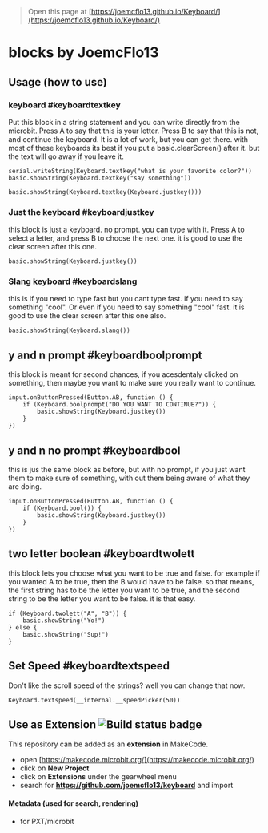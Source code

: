 
> Open this page at [https://joemcflo13.github.io/Keyboard/](https://joemcflo13.github.io/Keyboard/)

# blocks by JoemcFlo13

## Usage (how to use)

### keyboard #keyboardtextkey

Put this block in a string statement and you can write directly from the microbit. Press A to say that this is your letter. Press B to say that this is not, and continue the keyboard.
It is a lot of work, but you can get there. with most of these keyboards its best if you put a basic.clearScreen() after it. but the text will go away if you leave it.

``` blocks
serial.writeString(Keyboard.textkey("what is your favorite color?"))
basic.showString(Keyboard.textkey("say something"))

basic.showString(Keyboard.textkey(Keyboard.justkey()))
```

### Just the keyboard #keyboardjustkey

this block is just a keyboard. no prompt. you can type with it. Press A to select a letter, and press B to choose the next one. it is good to use the clear screen after this one.

``` blocks
basic.showString(Keyboard.justkey())
```

### Slang keyboard #keyboardslang

this is if you need to type fast but you cant type fast. if you need to say something "cool". Or even if you need to say something "cool" fast. it is good to use the clear screen after this one also.

``` blocks
basic.showString(Keyboard.slang())
```

## y and n prompt #keyboardboolprompt

this block is meant for second chances, if you acesdentaly clicked on something, then maybe you want to make sure you really want to continue.

``` blocks
input.onButtonPressed(Button.AB, function () {
    if (Keyboard.boolprompt("DO YOU WANT TO CONTINUE?")) {
        basic.showString(Keyboard.justkey())
    }
})
```

## y and n no prompt #keyboardbool

this is jus the same block as before, but with no prompt, if you just want them to make sure of something, with out them being aware of what they are doing.

``` blocks
input.onButtonPressed(Button.AB, function () {
    if (Keyboard.bool()) {
        basic.showString(Keyboard.justkey())
    }
})
```

## two letter boolean #keyboardtwolett

this block lets you choose what you want to be true and false. for example if you wanted A to be true, then the B would have to be false. so that means, the first string has to be the letter you want to be true, and the second string to be the letter you want to be false. it is that easy.

``` blocks
if (Keyboard.twolett("A", "B")) {
    basic.showString("Yo!")
} else {
    basic.showString("Sup!")
}
```

## Set Speed #keyboardtextspeed

Don't like the scroll speed of the strings? well you can change that now.

``` blocks
Keyboard.textspeed(__internal.__speedPicker(50))
```

## Use as Extension ![Build status badge](https://github.com/joemcflo13/extention-again/workflows/MakeCode/badge.svg)

This repository can be added as an **extension** in MakeCode.

* open [https://makecode.microbit.org/](https://makecode.microbit.org/)
* click on **New Project**
* click on **Extensions** under the gearwheel menu
* search for **https://github.com/joemcflo13/keyboard** and import


#### Metadata (used for search, rendering)

* for PXT/microbit
<script src="https://makecode.com/gh-pages-embed.js"></script><script>makeCodeRender("{{ site.makecode.home_url }}", "{{ site.github.owner_name }}/{{ site.github.repository_name }}");</script>

